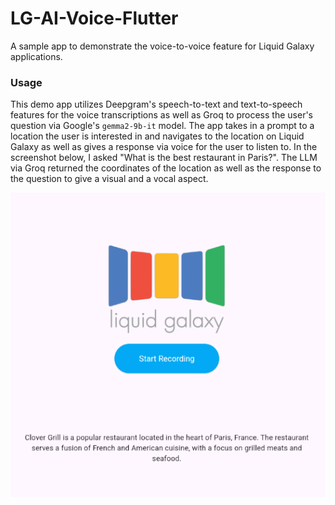 # LG-AI-Voice-Flutter

A sample app to demonstrate the voice-to-voice feature for Liquid Galaxy applications.

### Usage

This demo app utilizes Deepgram's speech-to-text and text-to-speech features for the voice transcriptions as well as Groq to process the user's question via Google's `gemma2-9b-it` model. The app takes in a prompt to a location the user is interested in and navigates to the location on Liquid Galaxy as well as gives a response via voice for the user to listen to. In the screenshot below, I asked "What is the best restaurant in Paris?". The LLM via Groq returned the coordinates of the location as well as the response to the question to give a visual and a vocal aspect.

![App Screenshot](assets/app.png)